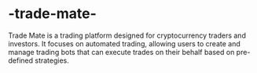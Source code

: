 # -trade-mate-
Trade Mate is a trading platform designed for cryptocurrency traders and investors. It focuses on automated trading, allowing users to create and manage trading bots that can execute trades on their behalf based on pre-defined strategies.
